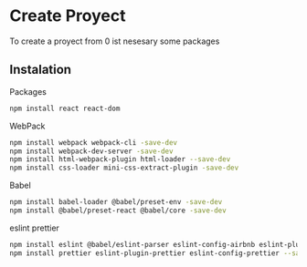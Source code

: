 
# Create Proyect

To create a proyect from 0 ist nesesary some packages


## Instalation 
Packages

```bash 
npm install react react-dom
```
WebPack

```bash
npm install webpack webpack-cli -save-dev
npm install webpack-dev-server -save-dev
npm install html-webpack-plugin html-loader --save-dev
npm install css-loader mini-css-extract-plugin -save-dev
```
Babel
```bash
npm install babel-loader @babel/preset-env -save-dev
npm install @babel/preset-react @babel/core -save-dev
```
eslint prettier
```bash
npm install eslint @babel/eslint-parser eslint-config-airbnb eslint-plugin-import eslint-plugin-jsx-a11y eslint-plugin-react --save-dev
npm install prettier eslint-plugin-prettier eslint-config-prettier --save-dev
``` 